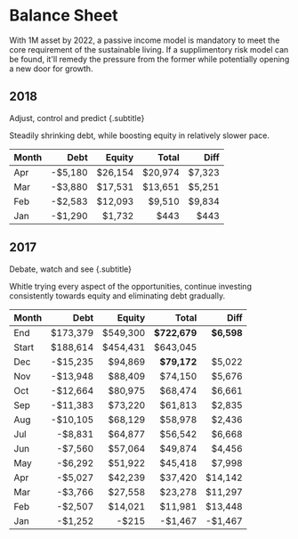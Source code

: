 # Balance Sheet

With 1M asset by 2022, a passive income model is mandatory to meet the core requirement of the sustainable living. If a supplimentory risk model can be found, it'll remedy the pressure from the former while potentially opening a new door for growth.


## 2018
Adjust, control and predict {.subtitle}

Steadily shrinking debt, while boosting equity in relatively slower pace. 

| Month |    Debt  |  Equity  |        Total |    Diff |
| ----- | -------: | -------: | -----------: | ------: |
| Apr   | -$5,180  | $26,154  |      $20,974 |  $7,323 |
| Mar   | -$3,880  | $17,531  |      $13,651 |  $5,251 |
| Feb   | -$2,583  | $12,093  |       $9,510 |  $9,834 |
| Jan   | -$1,290  |  $1,732  |         $443 |    $443 |

## 2017
Debate, watch and see {.subtitle}

Whitle trying every aspect of the opportunities, continue investing consistently towards equity and eliminating debt gradually.

| Month |     Debt |   Equity |        Total |     Diff |
| ----- | -------: | -------: | -----------: |  ------: |
| End   | $173,379 | $549,300 | **$722,679** |**$6,598**|
| Start | $188,614 | $454,431 |   $643,045   |          |
| Dec   | -$15,235 |  $94,869 |  **$79,172** |   $5,022 |
| Nov   | -$13,948 |  $88,409 |      $74,150 |   $5,676 |
| Oct   | -$12,664 |  $80,975 |      $68,474 |   $6,661 |
| Sep   | -$11,383 |  $73,220 |      $61,813 |   $2,835 |
| Aug   | -$10,105 |  $68,129 |      $58,978 |   $2,436 |
| Jul   |  -$8,831 |  $64,877 |      $56,542 |   $6,668 |
| Jun   |  -$7,560 |  $57,064 |      $49,874 |   $4,456 |
| May   |  -$6,292 |  $51,922 |      $45,418 |   $7,998 |
| Apr   |  -$5,027 |  $42,239 |      $37,420 |  $14,142 |
| Mar   |  -$3,766 |  $27,558 |      $23,278 |  $11,297 |
| Feb   |  -$2,507 |  $14,021 |      $11,981 |  $13,448 |
| Jan   |  -$1,252 |    -$215 |      -$1,467 |  -$1,467 |
